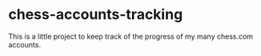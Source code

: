 # chess-accounts-tracking
This is a little project to keep track of the progress of my many chess.com accounts.
